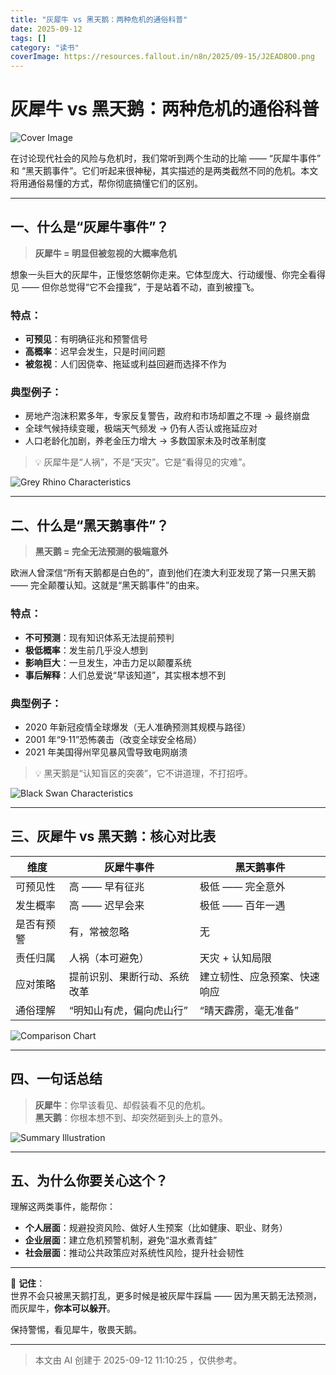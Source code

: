 ```yaml
---
title: "灰犀牛 vs 黑天鹅：两种危机的通俗科普"
date: 2025-09-12
tags: []
category: "读书"
coverImage: https://resources.fallout.in/n8n/2025/09-15/J2EAD8O0.png
---
```

# 灰犀牛 vs 黑天鹅：两种危机的通俗科普

![Cover Image](https://resources.fallout.in/n8n/2025/09-15/J2EAD8O0.png)

在讨论现代社会的风险与危机时，我们常听到两个生动的比喻 —— “灰犀牛事件” 和 “黑天鹅事件”。它们听起来很神秘，其实描述的是两类截然不同的危机。本文将用通俗易懂的方式，帮你彻底搞懂它们的区别。

---

## 一、什么是“灰犀牛事件”？

> **灰犀牛 = 明显但被忽视的大概率危机**

想象一头巨大的灰犀牛，正慢悠悠朝你走来。它体型庞大、行动缓慢、你完全看得见 —— 但你总觉得“它不会撞我”，于是站着不动，直到被撞飞。

### 特点：
- **可预见**：有明确征兆和预警信号
- **高概率**：迟早会发生，只是时间问题
- **被忽视**：人们因侥幸、拖延或利益回避而选择不作为

### 典型例子：
- 房地产泡沫积累多年，专家反复警告，政府和市场却置之不理 → 最终崩盘
- 全球气候持续变暖，极端天气频发 → 仍有人否认或拖延应对
- 人口老龄化加剧，养老金压力增大 → 多数国家未及时改革制度

> 💡 灰犀牛是“人祸”，不是“天灾”。它是“看得见的灾难”。

![Grey Rhino Characteristics](https://resources.fallout.in/n8n/2025/09-15/A3Sq0GPT.png)

---

## 二、什么是“黑天鹅事件”？

> **黑天鹅 = 完全无法预测的极端意外**

欧洲人曾深信“所有天鹅都是白色的”，直到他们在澳大利亚发现了第一只黑天鹅 —— 完全颠覆认知。这就是“黑天鹅事件”的由来。

### 特点：
- **不可预测**：现有知识体系无法提前预判
- **极低概率**：发生前几乎没人想到
- **影响巨大**：一旦发生，冲击力足以颠覆系统
- **事后解释**：人们总爱说“早该知道”，其实根本想不到

### 典型例子：
- 2020 年新冠疫情全球爆发（无人准确预测其规模与路径）
- 2001 年“9·11”恐怖袭击（改变全球安全格局）
- 2021 年美国得州罕见暴风雪导致电网崩溃

> 💡 黑天鹅是“认知盲区的突袭”，它不讲道理，不打招呼。

![Black Swan Characteristics](https://resources.fallout.in/n8n/2025/09-15/9gDRl6wM.png)

---

## 三、灰犀牛 vs 黑天鹅：核心对比表

| 维度           | 灰犀牛事件                     | 黑天鹅事件                 |
|----------------|--------------------------------|----------------------------|
| 可预见性       | 高 —— 早有征兆                 | 极低 —— 完全意外           |
| 发生概率       | 高 —— 迟早会来                 | 极低 —— 百年一遇           |
| 是否有预警     | 有，常被忽略                   | 无                         |
| 责任归属       | 人祸（本可避免）               | 天灾 + 认知局限            |
| 应对策略       | 提前识别、果断行动、系统改革   | 建立韧性、应急预案、快速响应 |
| 通俗理解       | “明知山有虎，偏向虎山行”       | “晴天霹雳，毫无准备”       |

![Comparison Chart](https://resources.fallout.in/n8n/2025/09-15/XiaGMtDP.png)

---

## 四、一句话总结

> **灰犀牛**：你早该看见、却假装看不见的危机。  
> **黑天鹅**：你根本想不到、却突然砸到头上的意外。

![Summary Illustration](https://resources.fallout.in/n8n/2025/09-15/ZIb41fCh.png)

---

## 五、为什么你要关心这个？

理解这两类事件，能帮你：

- **个人层面**：规避投资风险、做好人生预案（比如健康、职业、财务）
- **企业层面**：建立危机预警机制，避免“温水煮青蛙”
- **社会层面**：推动公共政策应对系统性风险，提升社会韧性

---

📌 **记住**：  
世界不会只被黑天鹅打乱，更多时候是被灰犀牛踩扁 —— 因为黑天鹅无法预测，而灰犀牛，**你本可以躲开**。

保持警惕，看见犀牛，敬畏天鹅。

---
> 本文由 AI 创建于 2025-09-12 11:10:25 ，仅供参考。
